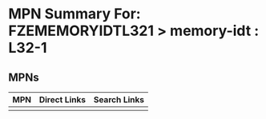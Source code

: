 



# MPN Summary For: FZEMEMORYIDTL321 > memory-idt : L32-1

## MPNs
  

|MPN|Direct Links|Search Links|
| :--- | :--- | :--- |
||||
